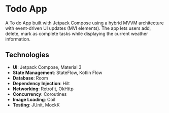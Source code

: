# Todo App

A To do App built with Jetpack Compose using a hybrid MVVM architecture with event-driven UI updates (MVI elements).
The app lets users add, delete, mark as complete tasks while displaying the current weather information.


## Technologies

- **UI**: Jetpack Compose, Material 3
- **State Management**: StateFlow, Kotlin Flow
- **Database**: Room
- **Dependency Injection**: Hilt
- **Networking**: Retrofit, OkHttp
- **Concurrency**: Coroutines
- **Image Loading**: Coil
- **Testing**: JUnit, MockK
